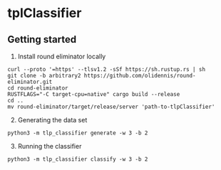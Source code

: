 # tplClassifier

## Getting started

1. Install round eliminator locally

```
curl --proto '=https' --tlsv1.2 -sSf https://sh.rustup.rs | sh
git clone -b arbitrary2 https://github.com/olidennis/round-eliminator.git
cd round-eliminator
RUSTFLAGS="-C target-cpu=native" cargo build --release
cd ..
mv round-eliminator/target/release/server 'path-to-tlpClassifier'
```

2. Generating the data set

```
python3 -m tlp_classifier generate -w 3 -b 2
```

3. Running the classifier

```
python3 -m tlp_classifier classify -w 3 -b 2
```
